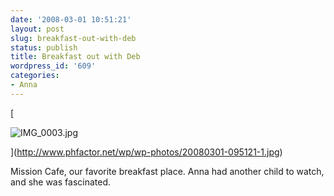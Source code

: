 ```yaml
---
date: '2008-03-01 10:51:21'
layout: post
slug: breakfast-out-with-deb
status: publish
title: Breakfast out with Deb
wordpress_id: '609'
categories:
- Anna
---
```




[


![IMG_0003.jpg](http://www.phfactor.net/wp/wp-photos/thumb.20080301-095121-1.jpg)



](http://www.phfactor.net/wp/wp-photos/20080301-095121-1.jpg)

Mission Cafe, our favorite breakfast place. Anna had another child to   watch, and she was fascinated.

